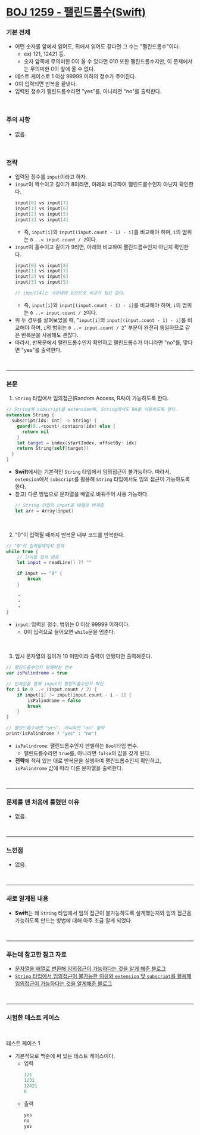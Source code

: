 # [BOJ 1259 - 팰린드롬수(Swift)](https://www.acmicpc.net/problem/1259)

### 기본 전제<br/>
 - 어떤 숫자를 앞에서 읽어도, 뒤에서 읽어도 같다면 그 수는 "팰린드롬수"이다.<br/>
    - ex) 121, 12421 등.<br/>
    - 숫자 앞쪽에 무의미한 0이 올 수 있다면 010 또한 팰린드롬수지만, 이 문제에서는 무의미한 0이 앞에 올 수 없다.<br/> 
 - 테스트 케이스로 1 이상 99999 이하의 정수가 주어진다.<br/>
 - 0이 입력되면 반복을 끝낸다.<br/>
 - 입력된 정수가 팰린드롬수라면 "yes"를, 아니라면 "no"를 출력한다.<br/>
<br/>

### 주의 사항<br/>
 - 없음.<br/>
<br/>

### 전략<br/>
 - 입력된 정수를 `input`이라고 하자.<br/>
 - `input`이 짝수이고 길이가 8이라면, 아래와 비교하여 팰린드롬수인지 아닌지 확인한다.<br/>
    ```Swift
    input[0] vs input[7]
    input[1] vs input[6]
    input[2] vs input[5]
    input[3] vs input[4]
    ```
    - 즉, `input[i]`와 `input[(input.count - 1) - i]`를 비교해야 하며, `i`의 범위는 `0 ..< input.count / 2`이다.<br/>
 - `input`이 홀수이고 길이가 9라면, 아래와 비교하여 팰린드롬수인지 아닌지 확인한다.<br/>
    ```Swift
    input[0] vs input[8]
    input[1] vs input[7]
    input[2] vs input[6]
    input[3] vs input[5]
    
    // input[4]는 가운데에 있으므로 비교가 필요 없다.
    ```
    - 즉, `input[i]`와 `input[(input.count - 1) - i]`를 비교해야 하며, `i`의 범위는 `0 ..< input.count / 2`이다.<br/>
 - 위 두 경우를 살펴보았을 때, "`input[i]`와 `input[(input.count - 1) - i]`를 비교해야 하며, `i`의 범위는 `0 ..< input.count / 2`" 부분이 완전히 동일하므로 같은 반복문을 사용해도 괜찮다.<br/>
 - 따라서, 반복문에서 팰린드롬수인지 확인하고 팰린드롬수가 아니라면 "no"를, 맞다면 "yes"를 출력한다.<br/>
<br/>

---
### 본문<br/>

1. `String` 타입에서 임의접근(Random Access, RA)이 가능하도록 한다.<br/>
```Swift
// String에 subscript를 extension해, String에서도 RA를 허용하도록 한다.
extension String {
  subscript(idx: Int) -> String? {
    guard(0..<count).contains(idx) else {
      return nil
    }
    let target = index(startIndex, offsetBy: idx)
    return String(self[target])
  }
}
```
 - **Swift**에서는 기본적인 `String` 타입에서 임의접근이 불가능하다. 따라서, `extension`에서 `subscript`를 활용해 `String` 타입에서도 임의 접근이 가능하도록 한다.<br/>
 - 참고) 다른 방법으로 문자열을 배열로 바꿔주어 사용 가능하다.<br/>
    ```Swift
    // String 타입의 input을 배열로 바꿔줌
    let arr = Array(input)
    ```
 <br/>

2. "0"이 입력될 때까지 반복문 내부 코드를 반복한다.<br/>
```Swift
// "0"이 입력될때까지 반복
while true {
    // 단어를 입력 받음
    let input = readLine() ?? ""

    if input == "0" {
        break
    }
    
    ・
    ・
    ・
}

```
 - `input`: 입력된 정수. 범위는 0 이상 99999 이하이다.<br/>
    - 0이 입력으로 들어오면 `while`문을 멈춘다.<br/>
 <br/>

3. 임시 문자열의 길이가 10 미만이라 출력이 안됐다면 출력해준다.<br/>
```Swift
// 팰린드롬수인지 판별하는 변수
var isPalindrome = true

// 반복문을 통해 input이 팰린드롬수인지 확인
for i in 0 ..< (input.count / 2) {
    if input[i] != input[input.count - i - 1] {
        isPalindrome = false
        break
    }
}

// 팰린드롬수라면 "yes", 아니라면 "no" 출력
print(isPalindrome ? "yes" : "no")
```
 - `isPalindrome`: 팰린드롬수인지 판별하는 `Bool`타입 변수.<br/>
    - 팰린드롬수라면 `true`를, 아니라면 `false`의 값을 갖게 된다.<br/>
 - **전략**에 적혀 있는 대로 반복문을 실행하여 팰린드롬수인지 확인하고, `isPalindrome` 값에 따라 다른 문자열을 출력한다.<br/> 
<br/>

---
### 문제를 맨 처음에 틀렸던 이유<br/>
- 없음.<br/>
<br/>

---
### 느낀점<br/>
- 없음.<br/>
<br/>

---
### 새로 알게된 내용<br/>
- **Swift**는 왜 `String` 타입에서 임의 접근이 불가능하도록 설계했는지와 임의 접근을 가능하도록 만드는 방법에 대해 아주 조금 알게 되었다.<br/> 
<br/>

--- 
### 푸는데 참고한 참고 자료<br/>
- [문자열을 배열로 변환해 임의접근이 가능하다는 것을 알게 해준 블로그](https://jrepository.tistory.com/147)<br/>
- [`String` 타입에서 임의접근이 불가능한 이유와 `extension` 및 `subscript`를 활용해 임의접근이 가능하다는 것을 알게해준 블로그](https://green1229.tistory.com/286)<br/>
<br/>

---
### 시험한 테스트 케이스
<br/>

테스트 케이스 1<br/>
- 기본적으로 백준에 써 있는 테스트 케이스이다.<br/>
    - 입력
        ```Swift
        121
        1231
        12421
        0
        ```
    - 출력
        ```Swift
        yes
        no
        yes
        ```
<br/>
